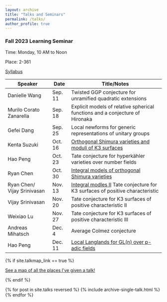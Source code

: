```yaml
---
layout: archive
title: "Talks and Seminars"
permalink: /talks/
author_profile: true
---
```



### Fall 2023 Learning Seminar
Time: Monday, 10 AM to Noon

Place: 2-361

[Syllabus](https://weixiao-lu.github.io/files/Fall_2023_Seminar.pdf)
 
| Speaker          | Date   |           Title/Notes                                          |
| --------         | ------ | ------------------------------------------------------------ |
| Danielle Wang    | Sep. 11   |  Twisted GGP conjecture for unramified quadratic extensions     |
| Murilo Corato Zanarella    | Sep. 18   |     Explicit models of relative spherical functions and a conjecture of Hironaka           |
| Gefei Dang     | Sep. 25   |  Local newforms for generic representations of unitary groups                                     |
|  Kenta Suzuki     | Oct. 16         |  [Orthogonal Shimura varieties and moduli of K3 surfaces](https://weixiao-lu.github.io/files/k3_surface_talk.pdf)         |
|   Hao Peng         | Oct. 23      | Tate conjecture for hyperkähler varieties over number fields  |
|   Ryan Chen    | Oct. 30 | [Integral models of orthogonal Shimura varieties](https://weixiao-lu.github.io/files/Integral_models_I.pdf)|
|   Ryan Chen/ Vijay Srinivasan    | Nov. 13  | [Integral modles II](https://weixiao-lu.github.io/files/Integral_models_II.pdf)  Tate conjecture for K3 surfaces of positive characteristic |
|  Vijay Srinivasan       | Nov. 20 |  Tate conjecture for K3 surfaces of positive characteristic II|
|  Weixiao Lu        | Nov. 27 | Tate conjecture for K3 surfaces of positive characteristic III|
|   Andreas Mihatsch      | Dec. 4  | Average Colmez conjecture|
|   Hao Peng                  | Dec. 11 |    [Local Langlands for GL(n) over p-adic fields](https://weixiao-lu.github.io/files/LLC_for_GL(n).pdf)                |




{% if site.talkmap_link == true %}

<p style="text-decoration:underline;"><a href="/talkmap.html">See a map of all the places I've given a talk!</a></p>

{% endif %}

{% for post in site.talks reversed %}
  {% include archive-single-talk.html %}
{% endfor %}

